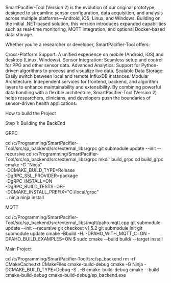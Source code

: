 SmartPacifier-Tool (Version 2) is the evolution of our original prototype, designed to streamline sensor configuration, data acquisition, and analysis across multiple platforms—Android, iOS, Linux, and Windows. Building on the initial .NET-based solution, this version introduces expanded capabilities such as real-time monitoring, MQTT integration, and optional Docker-based data storage.

Whether you’re a researcher or developer, SmartPacifier-Tool offers:

Cross-Platform Support: A unified experience on mobile (Android, iOS) and desktop (Linux, Windows).
Sensor Integration: Seamless setup and control for PPG and other sensor data.
Advanced Analytics: Support for Python-driven algorithms to process and visualize live data.
Scalable Data Storage: Easily switch between local and remote InfluxDB instances.
Modular Architecture: Independent services for frontend, backend, and algorithm layers to enhance maintainability and extensibility.
By combining powerful data handling with a flexible architecture, SmartPacifier-Tool (Version 2) helps researchers, clinicians, and developers push the boundaries of sensor-driven health applications.






How to build the Project

Step 1:
Building the BackEnd

GRPC

cd /c/Programming/SmartPacifier-Tool/src/sp_backend/src/external_libs/grpc
git submodule update --init --recursive
cd /c/Programming/SmartPacifier-Tool/src/sp_backend/src/external_libs/grpc
mkdir build_grpc
cd build_grpc
cmake -G "Ninja" \
  -DCMAKE_BUILD_TYPE=Release \
  -DgRPC_SSL_PROVIDER=package \
  -DgRPC_INSTALL=ON \
  -DgRPC_BUILD_TESTS=OFF \
  -DCMAKE_INSTALL_PREFIX="C:/local/grpc" \
  ..
ninja
ninja install

MQTT

cd /c/Programming/SmartPacifier-Tool/src/sp_backend/src/external_libs/mqtt/paho.mqtt.cpp
git submodule update --init --recursive
git checkout v1.5.2
git submodule init
git submodule update
cmake -Bbuild -H. -DPAHO_WITH_MQTT_C=ON -DPAHO_BUILD_EXAMPLES=ON
$ sudo cmake --build build/ --target install

Main Project

cd /c/Programming/SmartPacifier-Tool/src/sp_backend
rm -rf CMakeCache.txt CMakeFiles cmake-build-debug
cmake -G Ninja -DCMAKE_BUILD_TYPE=Debug -S . -B cmake-build-debug
cmake --build cmake-build-debug
cmake-build-debug/sp_backend.exe



